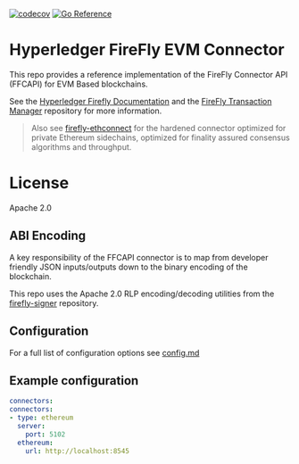 [![codecov](https://codecov.io/gh/hyperledger/firefly-evmconnect/branch/main/graph/badge.svg?token=OEI8A08P0R)](https://codecov.io/gh/hyperledger/firefly-evmconnect)
[![Go Reference](https://pkg.go.dev/badge/github.com/hyperledger/firefly-evmconnect.svg)](https://pkg.go.dev/github.com/hyperledger/firefly-evmconnect)

# Hyperledger FireFly EVM Connector

This repo provides a reference implementation of the FireFly Connector API (FFCAPI)
for EVM Based blockchains.

See the [Hyperledger Firefly Documentation](https://hyperledger.github.io/firefly/overview/public_vs_permissioned.html#firefly-architecture-for-public-chains)
and the [FireFly Transaction Manager](https://github.com/hyperledger/firefly-transaction-manager) repository for
more information.

> Also see [firefly-ethconnect](https://github.com/hyperledger/firefly-ethconnect) for the hardened
> connector optimized for private Ethereum sidechains, optimized for finality assured consensus
> algorithms and throughput.

# License

Apache 2.0

## ABI Encoding

A key responsibility of the FFCAPI connector is to map from developer friendly JSON inputs/outputs
down to the binary encoding of the blockchain.

This repo uses the Apache 2.0 RLP encoding/decoding utilities from the
[firefly-signer](https://github.com/hyperledger/firefly-signer) repository.

## Configuration

For a full list of configuration options see [config.md](./config.md)

## Example configuration

```yaml
connectors:
connectors:
- type: ethereum
  server:
    port: 5102
  ethereum:
    url: http://localhost:8545
```


